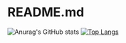 # README.md
![Anurag's GitHub stats](https://github-readme-stats.vercel.app/api?username=DeSynkDEV&show_icons=true&theme=material-palenight) 
[![Top Langs](https://github-readme-stats.vercel.app/api/top-langs/?username=DeSynkDEV&layout=compact&show_icons=true&theme=material-palenight)](https://github.com/anuraghazra/github-readme-stats)
